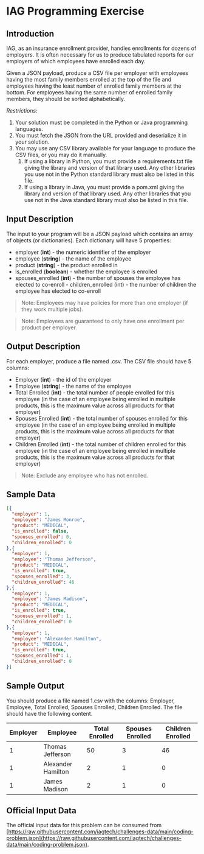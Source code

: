 # IAG Programming Exercise

## Introduction

IAG, as an insurance enrollment provider, handles enrollments for dozens of employers. It is often necessary for us to produce tabulated reports for our employers of which employees have enrolled each day.

Given a JSON payload, produce a CSV file per employer with employees having the most family members enrolled at the top of the file and employees having the least number of enrolled family members at the bottom. For employees having the same number of enrolled family members, they should be sorted alphabetically.

_Restrictions:_

1. Your solution must be completed in the Python or Java programming languages.
2. You must fetch the JSON from the URL provided and deserialize it in your solution.
3. You may use any CSV library available for your language to produce the CSV files, or you
may do it manually.
    1. If using a library in Python, you must provide a requirements.txt file giving the library and version of that library used. Any other libraries you use not in the Python standard library must also be listed in this file.
    2. If using a library in Java, you must provide a pom.xml giving the library and version of that library used. Any other libraries that you use not in the Java standard library must also be listed in this file.

## Input Description

The input to your program will be a JSON payload which contains an array of objects (or dictionaries). Each dictionary will have 5 properties:

- employer (**int**) - the numeric identifier of the employer
- employee (**string**) - the name of the employee
- product (**string**) - the product enrolled in
- is_enrolled (**boolean**) - whether the employee is enrolled
- spouses_enrolled (**int**) - the number of spouses the employee has elected to co-enroll - children_enrolled (int) - the number of children the employee has elected to co-enroll

> Note: Employees may have policies for more than one employer (if they work multiple jobs).

> Note: Employees are guaranteed to only have one enrollment per product per employer.

## Output Description

For each employer, produce a file named <employer>.csv. The CSV file should have 5 columns:

- Employer (**int**) - the id of the employer
- Employee (**string**) - the name of the employee
- Total Enrolled (**int**) - the total number of people enrolled for this employee (in the case of an employee being enrolled in multiple products, this is the maximum value across all products for that employer)
- Spouses Enrolled (**int**) - the total number of spouses enrolled for this employee (in the case of an employee being enrolled in multiple products, this is the maximum value across all products for that employer)
- Children Enrolled (**int**) - the total number of children enrolled for this employee (in the case of an employee being enrolled in multiple products, this is the maximum value across all products for that employer)

> Note: Exclude any employee who has not enrolled.

## Sample Data

```json
[{
  "employer": 1,
  "employee": "James Monroe",
  "product": "MEDICAL",
  "is_enrolled": false,
  "spouses_enrolled": 0,
  "children_enrolled": 0
},{
  "employer": 1,
  "employee": "Thomas Jefferson",
  "product": "MEDICAL",
  "is_enrolled": true,
  "spouses_enrolled": 3,
  "children_enrolled": 46
},{
  "employer": 1,
  "employee": "James Madison",
  "product": "MEDICAL",
  "is_enrolled": true,
  "spouses_enrolled": 1,
  "children_enrolled": 0
},{
  "employer": 1,
  "employee": "Alexander Hamilton",
  "product": "MEDICAL",
  "is_enrolled": true,
  "spouses_enrolled": 1,
  "children_enrolled": 0
}]
```
  
## Sample Output

You should produce a file named 1.csv with the columns: Employer, Employee, Total Enrolled, Spouses Enrolled, Children Enrolled. The file should have the following content.

| Employer | Employee | Total Enrolled | Spouses Enrolled | Children Enrolled |
| --- | --- | --- | --- | --- |
| 1 | Thomas Jefferson | 50 | 3 | 46 |
| 1 | Alexander Hamilton | 2 | 1 | 0 |
| 1 | James Madison | 2 | 1 | 0 |

## Official Input Data
  
The official input data for this problem can be consumed from [https://raw.githubusercontent.com/iagtech/challenges-data/main/coding-problem.json](https://raw.githubusercontent.com/iagtech/challenges-data/main/coding-problem.json).
